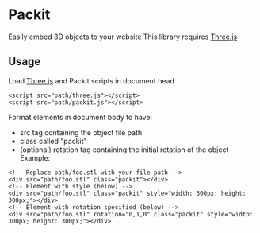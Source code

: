 # Packit
Easily embed 3D objects to your website
This library requires [Three.js](https://threejs.org/)

## Usage
Load [Three.js](https://threejs.org/) and Packit scripts in document head
```
<script src="path/three.js"></script>
<script src="path/packit.js"></script>
```
Format elements in document body to have:
* src tag containing the object file path
* class called "packit"
* (optional) rotation tag containing the initial rotation of the object
Example:
```
<!-- Replace path/foo.stl with your file path -->
<div src="path/foo.stl" class="packit"></div>
<!-- Element with style (below) -->
<div src="path/foo.stl" class="packit" style="width: 300px; height: 300px;"></div>
<!-- Element with rotation specified (below) -->
<div src="path/foo.stl" rotation="0,1,0" class="packit" style="width: 300px; height: 300px;"></div>
```

